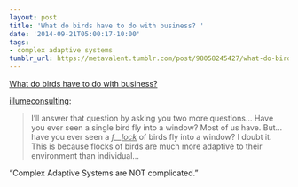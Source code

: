 ```yaml
---
layout: post
title: 'What do birds have to do with business? '
date: '2014-09-21T05:00:17-10:00'
tags:
- complex adaptive systems
tumblr_url: https://metavalent.tumblr.com/post/98058245427/what-do-birds-have-to-do-with-business
---
```

[What do birds have to do with business?](https://illumeconsulting.tumblr.com/post/9223831621/what-do-birds-have-to-do-with-business)  

[illumeconsulting](https://illumeconsulting.tumblr.com/post/9223831621/what-do-birds-have-to-do-with-business):

> I’ll answer that question by asking you two more questions… Have you ever seen a single bird fly into a window? Most of us have. But… have you ever seen a _<u>f</u>__<u>lock</u>_ of birds fly into a window? I doubt it. This is because flocks of birds are much more adaptive to their environment than individual…

“Complex Adaptive Systems are NOT complicated.”

